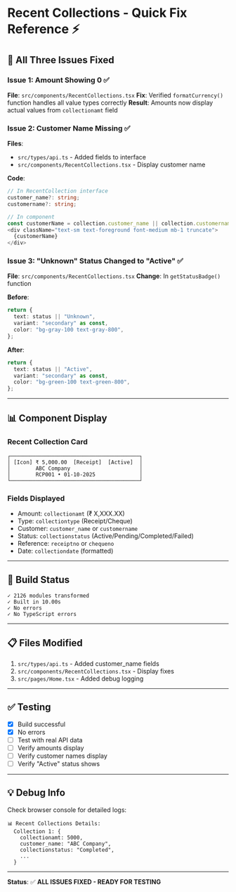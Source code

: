 # Recent Collections - Quick Fix Reference ⚡

## 🎯 All Three Issues Fixed

### Issue 1: Amount Showing 0 ✅
**File**: `src/components/RecentCollections.tsx`
**Fix**: Verified `formatCurrency()` function handles all value types correctly
**Result**: Amounts now display actual values from `collectionamt` field

### Issue 2: Customer Name Missing ✅
**Files**: 
- `src/types/api.ts` - Added fields to interface
- `src/components/RecentCollections.tsx` - Display customer name

**Code**:
```typescript
// In RecentCollection interface
customer_name?: string;
customername?: string;

// In component
const customerName = collection.customer_name || collection.customername || "N/A";
<div className="text-sm text-foreground font-medium mb-1 truncate">
  {customerName}
</div>
```

### Issue 3: "Unknown" Status Changed to "Active" ✅
**File**: `src/components/RecentCollections.tsx`
**Change**: In `getStatusBadge()` function

**Before**:
```typescript
return {
  text: status || "Unknown",
  variant: "secondary" as const,
  color: "bg-gray-100 text-gray-800",
};
```

**After**:
```typescript
return {
  text: status || "Active",
  variant: "secondary" as const,
  color: "bg-green-100 text-green-800",
};
```

---

## 📊 Component Display

### Recent Collection Card
```
┌─────────────────────────────────────────┐
│ [Icon] ₹ 5,000.00  [Receipt]  [Active]  │
│        ABC Company                      │
│        RCP001 • 01-10-2025              │
└─────────────────────────────────────────┘
```

### Fields Displayed
- Amount: `collectionamt` (₹ X,XXX.XX)
- Type: `collectiontype` (Receipt/Cheque)
- Customer: `customer_name` or `customername`
- Status: `collectionstatus` (Active/Pending/Completed/Failed)
- Reference: `receiptno` or `chequeno`
- Date: `collectiondate` (formatted)

---

## 🚀 Build Status

```
✓ 2126 modules transformed
✓ Built in 10.00s
✓ No errors
✓ No TypeScript errors
```

---

## 📋 Files Modified

1. `src/types/api.ts` - Added customer_name fields
2. `src/components/RecentCollections.tsx` - Display fixes
3. `src/pages/Home.tsx` - Added debug logging

---

## ✅ Testing

- [x] Build successful
- [x] No errors
- [ ] Test with real API data
- [ ] Verify amounts display
- [ ] Verify customer names display
- [ ] Verify "Active" status shows

---

## 💡 Debug Info

Check browser console for detailed logs:
```
📊 Recent Collections Details:
  Collection 1: {
    collectionamt: 5000,
    customer_name: "ABC Company",
    collectionstatus: "Completed",
    ...
  }
```

---

**Status**: ✅ **ALL ISSUES FIXED - READY FOR TESTING**


